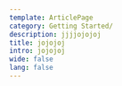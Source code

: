 ```yaml
---
template: ArticlePage
category: Getting Started/
description: jjjjojojoj
title: jojojoj
intro: jojojoj
wide: false
lang: false
---
```

